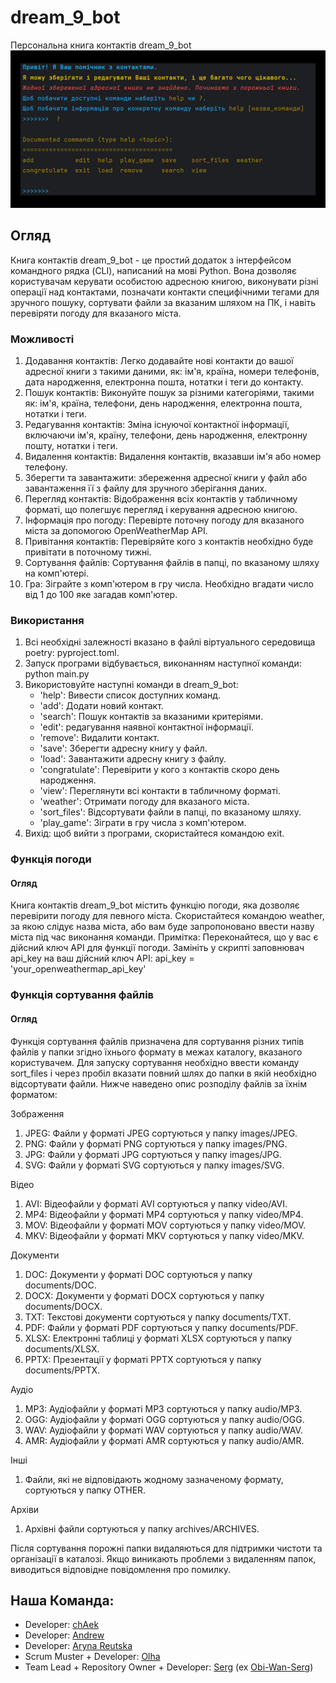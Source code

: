 # dream_9_bot

Персональна книга контактів dream_9_bot
![page](dream_9_bot.jpg)

## Огляд

Книга контактів dream_9_bot - це простий додаток з інтерфейсом командного рядка (CLI), написаний на мові Python. Вона дозволяє користувачам керувати особистою адресною книгою, виконувати різні операції над контактами, позначати контакти специфічними тегами для зручного пошуку, сортувати файли за вказаним шляхом на ПК, і навіть перевіряти погоду для вказаного міста.

### Можливості

1. Додавання контактів: Легко додавайте нові контакти до вашої адресної книги з такими даними, як: ім'я, країна, номери телефонів, дата народження, електронна пошта, нотатки і теги до контакту.
2. Пошук контактів: Виконуйте пошук за різними категоріями, такими як: ім'я, країна, телефони, день народження, електронна пошта, нотатки і теги.
3. Редагування контактів: Зміна існуючої контактної інформації, включаючи ім'я, країну, телефони, день народження, електронну пошту, нотатки і теги.
4. Видалення контактів: Видалення контактів, вказавши ім'я або номер телефону.
5. Зберегти та завантажити: збереження адресної книги у файл або завантаження її з файлу для зручного зберігання даних.
6. Перегляд контактів: Відображення всіх контактів у табличному форматі, що полегшує перегляд і керування адресною книгою.
7. Інформація про погоду: Перевірте поточну погоду для вказаного міста за допомогою OpenWeatherMap API.
8. Привітання контактів: Перевіряйте кого з контактів необхідно буде привітати в поточному тижні.
9. Сортування файлів: Сортування файлів в папці, по вказаному шляху на комп'ютері.
10. Гра: Зіграйте з комп'ютером в гру числа. Необхідно вгадати число від 1 до 100 яке загадав комп'ютер.

### Використання

1. Всі необхідні залежності вказано в файлі віртуального середовища poetry: pyproject.toml.
2. Запуск програми відбувається, виконанням наступної команди: python main.py
3. Використовуйте наступні команди в dream_9_bot:
   * 'help': Вивести список доступних команд.
   * 'add': Додати новий контакт.
   * 'search': Пошук контактів за вказаними критеріями.
   * 'edit': редагування наявної контактної інформації.
   * 'remove': Видалити контакт.
   * 'save': Зберегти адресну книгу у файл.
   * 'load': Завантажити адресну книгу з файлу.
   * 'congratulate': Перевірити у кого з контактів скоро день народження.
   * 'view': Переглянути всі контакти в табличному форматі.
   * 'weather': Отримати погоду для вказаного міста.
   * 'sort_files': Відсортувати файли в папці, по вказаному шляху.
   * 'play_game': Зіграти в гру числа з комп'ютером.
4. Вихід: щоб вийти з програми, скористайтеся командою exit.

### Функція погоди

#### Огляд

Книга контактів dream_9_bot містить функцію погоди, яка дозволяє перевірити погоду для певного міста.
Скористайтеся командою weather, за якою слідує назва міста, або вам буде запропоновано ввести назву міста під час виконання команди.
Примітка: Переконайтеся, що у вас є дійсний ключ API для функції погоди. Замініть у скрипті заповнювач api_key на ваш дійсний ключ API: api_key = 'your_openweathermap_api_key'

### Функція сортування файлів

#### Огляд

Функція сортування файлів призначена для сортування різних типів файлів у папки згідно їхнього формату в межах каталогу, вказаного користувачем.
Для запуску сортування необхідно ввести команду sort_files і через пробіл вказати повний шлях до папки в якій необхідно відсортувати файли.
Нижче наведено опис розподілу файлів за їхнім форматом:

Зображення
1. JPEG: Файли у форматі JPEG сортуються у папку images/JPEG.
2. PNG: Файли у форматі PNG сортуються у папку images/PNG.
3. JPG: Файли у форматі JPG сортуються у папку images/JPG.
4. SVG: Файли у форматі SVG сортуються у папку images/SVG.

Відео
1. AVI: Відеофайли у форматі AVI сортуються у папку video/AVI.
2. MP4: Відеофайли у форматі MP4 сортуються у папку video/MP4.
3. MOV: Відеофайли у форматі MOV сортуються у папку video/MOV.
4. MKV: Відеофайли у форматі MKV сортуються у папку video/MKV.

Документи
1. DOC: Документи у форматі DOC сортуються у папку documents/DOC.
2. DOCX: Документи у форматі DOCX сортуються у папку documents/DOCX.
3. TXT: Текстові документи сортуються у папку documents/TXT.
4. PDF: Файли у форматі PDF сортуються у папку documents/PDF.
5. XLSX: Електронні таблиці у форматі XLSX сортуються у папку documents/XLSX.
6. PPTX: Презентації у форматі PPTX сортуються у папку documents/PPTX.

Аудіо
1. MP3: Аудіофайли у форматі MP3 сортуються у папку audio/MP3.
2. OGG: Аудіофайли у форматі OGG сортуються у папку audio/OGG.
3. WAV: Аудіофайли у форматі WAV сортуються у папку audio/WAV.
4. AMR: Аудіофайли у форматі AMR сортуються у папку audio/AMR.

Інші
1. Файли, які не відповідають жодному зазначеному формату, сортуються у папку OTHER.

Архіви
1. Архівні файли сортуються у папку archives/ARCHIVES. 

Після сортування порожні папки видаляються для підтримки чистоти та організації в каталозі. Якщо виникають проблеми з видаленням папок, виводиться відповідне повідомлення про помилку.

## Наша Команда:
* Developer: [chAek](https://github.com/aektann89)
* Developer: [Andrew](https://github.com/Andrewchv)
* Developer: [Aryna Reutska](https://github.com/xrendezvous)
* Scrum Muster + Developer: [Olha](https://github.com/HelgaTsar)
* Team Lead + Repository Owner + Developer: [Serg](https://github.com/CodeCraftSerg) (ex [Obi-Wan-Serg](https://github.com/Obi-Wan-Serg))